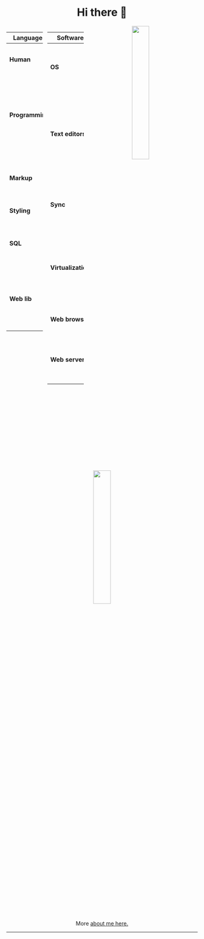 <h1 align="center">Hi there 👋</h1>

<!-- Tabla 1 -->
<div id"tables">
<table style="float: left; width: 19%; margin-right: 12px;">
  <thead>
    <tr>
      <th><strong>Languages</strong></th>
      <th>Names</th>
    </tr>
  </thead>
  <tbody>
    <tr>
      <td><strong>Human</strong></td>
      <td><img src="https://img.shields.io/badge/Español-🇪🇸-red" alt="Spanish Badge"> <img src="https://img.shields.io/badge/English-🇺🇸-blue" alt="English Badge"></td>
    </tr>
    <tr>
      <td><strong>Programming</strong></td>
      <td><img src="https://img.shields.io/badge/-Bash-444444?style=flat&logo=GNU%20Bash" alt="Bash Badge"><img src="https://img.shields.io/badge/-C%23-239120?style=flat&logo=C%20Sharp&logoColor=white" alt="C# Badge"> <img src="https://img.shields.io/badge/-JavaScript-F7DF1E?style=flat&logo=JavaScript&logoColor=black" alt="JavaScript Badge"> <img src="https://img.shields.io/badge/-PHP-777BB4?style=flat&logo=PHP&logoColor=white" alt="PHP Badge"> <img src="https://img.shields.io/badge/-Python-3776AB?style=flat&logo=Python&logoColor=white" alt="Python Badge"></td>
    </tr>
    <tr>
      <td><strong>Markup</strong></td>
      <td><img src="https://img.shields.io/badge/-HTML5-E34F26?style=flat&logo=HTML5&logoColor=white" alt="HTML Badge"> <img src="https://img.shields.io/badge/-Markdown-000000?style=flat&logo=Markdown&logoColor=white" alt="Markdown Badge"> <img src="https://img.shields.io/badge/-XML-00599C?style=flat&logo=XML&logoColor=white" alt="XML Badge"></td>
    </tr>
    <tr>
      <td><strong>Styling</strong></td>
      <td><img src="https://img.shields.io/badge/-CSS-1572B6?style=flat&logo=CSS3&logoColor=white" alt="CSS Badge"></td>
    </tr>
    <tr>
      <td><strong>SQL</strong></td>
      <td><img src="https://img.shields.io/badge/-MySQL-4479A1?style=flat&logo=MySQL&logoColor=white" alt="MySQL Badge"> <img src="https://img.shields.io/badge/-PostgreSQL-336791?style=flat&logo=PostgreSQL&logoColor=white" alt="PostgreSQL Badge"> <img src="https://img.shields.io/badge/-T--SQL-CC2927?style=flat&logo=Microsoft%20SQL%20Server&logoColor=white" alt="T-SQL Badge"></td>
    </tr>
    <tr>
      <td><strong>Web lib</strong></td>
      <td><img src="https://img.shields.io/badge/-Astro%20JS-0c2445?style=flat&logo=astro" alt="Astro JS Badge"> <img src="https://img.shields.io/badge/-Hugo-FF4088?style=flat&logo=hugo" alt="Hugo Badge"> <img src="https://img.shields.io/badge/-Laravel-FF2D20?style=flat&logo=laravel&logoColor=white" alt="Laravel Badge"> <img src="https://img.shields.io/badge/-Bootstrap-563D7C?style=flat&logo=bootstrap&logoColor=white" alt="Bootstrap Badge"></td>
    </tr>
  </tbody>
</table>
</div>

<!-- Tabla 2 -->
<table style="float: left; width: 19%;">
  <thead>
    <tr>
      <th><strong>Software</strong></th>
      <th>Names</th>
    </tr>
  </thead>
  <tbody>
    <tr>
      <td><strong>OS</strong></td>
      <td><img src="https://img.shields.io/badge/-Windows-0078D6?style=flat&logo=windows&logoColor=white" alt="Windows Badge"> <img src="https://img.shields.io/badge/-Arch%20Linux-1793D1?style=flat&logo=arch-linux&logoColor=white" alt="Arch Linux Badge"> <img src="https://img.shields.io/badge/-Debian%20GNU%2FLinux-A81D33?style=flat&logo=debian&logoColor=white" alt="Debian GNU/Linux"></td>
    </tr>
    <tr>
      <td><strong>Text editors</strong></td>
      <td><img src="https://img.shields.io/badge/-Obsidian-0D1321?style=flat&logo=obsidian&logoColor=white" alt="Obsidian Badge"><img src="https://img.shields.io/badge/-Kate-0082C9?style=flat&logo=kate&logoColor=white" alt="Kate Badge"> <img src="https://img.shields.io/badge/-Neovim-57A143?style=flat&logo=neovim&logoColor=white" alt="Neovim Badge"> <img src="https://img.shields.io/badge/-Visual%20Studio-5C2D91?style=flat&logo=visual-studio" alt="Visual Studio Badge"> <img src="https://img.shields.io/badge/-VS%20Code-007ACC?style=flat&logo=visual-studio-code&logoColor=white" alt="VS Code Badge"></td>
    </tr>
    <tr>
      <td><strong>Sync</strong></td>
      <td><img src="https://img.shields.io/badge/-Git-F05032?style=flat&logo=git&logoColor=white" alt="Git Badge"> <img src="https://img.shields.io/badge/-Rsync-3D8CFF?style=flat&logo=rsync&logoColor=white" alt="Rsync Badge"> <img src="https://img.shields.io/badge/-Syncthing-2D3134?style=flat&logo=syncthing&logoColor=white" alt="Syncthing Badge"> <img src="https://img.shields.io/badge/-FreeFileSync-0098FE?style=flat&logo=freefilesync&logoColor=white" alt="FreeFileSync Badge"></td>
    </tr>
    <tr>
      <td><strong>Virtualization</strong></td>
      <td><a href="https://www.docker.com"><img src="https://img.shields.io/badge/-Docker-2496ED?style=flat&logo=docker&logoColor=white" alt="Docker"></a> <img src="https://img.shields.io/badge/-VirtualBox-183A61?style=flat&logo=virtualbox" alt="VirtualBox Badge"> <img src="https://img.shields.io/badge/-Virt--Manager-4EAA25?style=flat&logo=virtualbox" alt="Virt-Manager Badge"> + <img src="https://img.shields.io/badge/-QEMU-FF6600?style=flat&logo=qemu&logoColor=white" alt="QEMU Badge"></td>
    </tr>
    <tr>
      <td><strong>Web browser</strong></td>
      <td><img src="https://img.shields.io/badge/-Chromium-4E8FFB?style=flat&logo=Google%20Chrome&logoColor=white" alt="Chromium Badge"> <img src="https://img.shields.io/badge/-Firefox-FF7139?style=flat&logo=Firefox&logoColor=white" alt="Firefox Badge"></td>
    </tr>
    <tr>
      <td><strong>Web server</strong></td>
      <td><img src="https://img.shields.io/badge/-Apache-D22128?style=flat&logo=apache&logoColor=white" alt="Apache Badge"> <img src="https://img.shields.io/badge/-Nginx-009639?style=flat&logo=nginx&logoColor=white" alt="Nginx Badge"> <img src="https://img.shields.io/badge/-XAMPP-F37623?style=flat&logo=xampp&logoColor=white" alt="XAMPP Badge"></td>
    </tr>
  </tbody>
</table>

<div id="stats">
  <p align="center">
      <a href="https://github.com/David7ce/"><img width="30%" src="https://github-readme-stats.vercel.app/api?username=David7ce&show_icons=true&theme=tokyonight"></a>
      <a href="https://github.com/David7ce"><img width="30%" src="https://github-readme-stats.vercel.app/api/top-langs/?username=David7ce&theme=dark&hide=html,css,cmake&layout=compact&langs_count=5&bg_color=101010&hide_title=true"></a>
  </p>
</div>

<div id="info">
  <p align="center">More <a href="https://David7ce.github.io/about/">about me here.</a></p>
</div>

<!--
# Hi there 👋

| **Computer Languages**     | Names                                                                                                                                                                                                                                                                                                                                                                                                                                                                                                                                                                                               |
| :------------------------: | :-------------------------------------------------------------------------------------------------------------------------------------------------------------------------------------------------------------------------------------------------------------------------------------------------------------------------------------------------------------------------------------------------------------------------------------------------------------------------------------------------------------------------------------------------------------------------------------------------: |
| **Human languages**        | ![Spanish Badge](https://img.shields.io/badge/Español-🇪🇸-red) ![English Badge](https://img.shields.io/badge/English-🇺🇸-blue)                                                                                                                                                                                                                                                                                                                                                                                                                                                                         |
| **Programming Languages**  | ![Bash![C# Badge](https://img.shields.io/badge/-C%23-239120?style=flat&logo=C%20Sharp&logoColor=white) Badge](https://img.shields.io/badge/-Bash-444444?style=flat&logo=GNU%20Bash) ![C# Badge](https://img.shields.io/badge/-C%23-239120?style=flat&logo=C%20Sharp&logoColor=white) ![JavaScript Badge](https://img.shields.io/badge/-JavaScript-F7DF1E?style=flat&logo=JavaScript&logoColor=black) ![PHP Badge](https://img.shields.io/badge/-PHP-777BB4?style=flat&logo=PHP&logoColor=white) ![Python Badge](https://img.shields.io/badge/-Python-3776AB?style=flat&logo=Python&logoColor=white) |
| **Markup Languages**       | ![HTML Badge](https://img.shields.io/badge/-HTML5-E34F26?style=flat&logo=HTML5&logoColor=white) ![Markdown Badge](https://img.shields.io/badge/-Markdown-000000?style=flat&logo=Markdown&logoColor=white) ![XML Badge](https://img.shields.io/badge/-XML-00599C?style=flat&logo=XML&logoColor=white)                                                                                                                                                                                                                                                                                                |
| **Styling Languages**      | ![CSS Badge](https://img.shields.io/badge/-CSS-1572B6?style=flat&logo=CSS3&logoColor=white)                                                                                                                                                                                                                                                                                                                                                                                                                                                                                                         |
| **Search Query Languages** | ![MySQL Badge](https://img.shields.io/badge/-MySQL-4479A1?style=flat&logo=MySQL&logoColor=white) ![PostgreSQL Badge](https://img.shields.io/badge/-PostgreSQL-336791?style=flat&logo=PostgreSQL&logoColor=white) ![T-SQL Badge](https://img.shields.io/badge/-T--SQL-CC2927?style=flat&logo=Microsoft%20SQL%20Server&logoColor=white)                                                                                                                                                                                                                                                               |
| **Web Library/Framework**  | ![Astro JS Badge](https://img.shields.io/badge/-Astro%20JS-0c2445?style=flat&logo=astro) ![Hugo Badge](https://img.shields.io/badge/-Hugo-FF4088?style=flat&logo=hugo) ![Laravel Badge](https://img.shields.io/badge/-Laravel-FF2D20?style=flat&logo=laravel&logoColor=white) ![Bootstrap Badge](https://img.shields.io/badge/-Bootstrap-563D7C?style=flat&logo=bootstrap&logoColor=white)                                                                                                                                                                                                          |

| **Software Dev Kit**  | Names                                                                                                                                                                                                                                                                                                                                                                                                                            |
| :-------------------: | :----------------------------------------------------------------------------------------------------------------------------------------------------------------------------------------------------------------------------------------------------------------------------------------------------------------------------------------------------------------------------------------------------------------------------: |
| **Operating Systems** | ![Windows Badge](https://img.shields.io/badge/-Windows-0078D6?style=flat&logo=windows&logoColor=white) ![Arch Linux Badge](https://img.shields.io/badge/-Arch%20Linux-1793D1?style=flat&logo=arch-linux&logoColor=white) ![Debian GNU/Linux](https://img.shields.io/badge/-Debian%20GNU%2FLinux-A81D33?style=flat&logo=debian&logoColor=white)                                                                                   |
| **Code editors**      | ![Kate Badge](https://img.shields.io/badge/-Kate-0082C9?style=flat&logo=kate&logoColor=white) ![Neovim Badge](https://img.shields.io/badge/-Neovim-57A143?style=flat&logo=neovim&logoColor=white) ![Visual Studio Badge](https://img.shields.io/badge/-Visual%20Studio-5C2D91?style=flat&logo=visual-studio) ![VS Code Badge](https://img.shields.io/badge/-VS%20Code-007ACC?style=flat&logo=visual-studio-code&logoColor=white) |
| **Note editors**      | ![Obsidian Badge](https://img.shields.io/badge/-Obsidian-0D1321?style=flat&logo=obsidian&logoColor=white)                                                                                                                                                                                                                                                                                                                        |
| **Sync**              | ![Git Badge](https://img.shields.io/badge/-Git-F05032?style=flat&logo=git&logoColor=white) ![Rsync Badge](https://img.shields.io/badge/-Rsync-3D8CFF?style=flat&logo=rsync&logoColor=white) ![Syncthing Badge](https://img.shields.io/badge/-Syncthing-2D3134?style=flat&logo=syncthing&logoColor=white) ![FreeFileSync Badge](https://img.shields.io/badge/-FreeFileSync-0098FE?style=flat&logo=freefilesync&logoColor=white)   |
| **Virtualization**    | [![Docker](https://img.shields.io/badge/-Docker-2496ED?style=flat&logo=docker&logoColor=white)](https://www.docker.com) ![VirtualBox Badge](https://img.shields.io/badge/-VirtualBox-183A61?style=flat&logo=virtualbox) ![Virt-Manager Badge](https://img.shields.io/badge/-Virt--Manager-4EAA25?style=flat&logo=virtualbox) + ![QEMU Badge](https://img.shields.io/badge/-QEMU-FF6600?style=flat&logo=qemu&logoColor=white)     |
| **Web browsers**      | ![Chromium Badge](https://img.shields.io/badge/-Chromium-4E8FFB?style=flat&logo=Google%20Chrome&logoColor=white) ![Firefox Badge](https://img.shields.io/badge/-Firefox-FF7139?style=flat&logo=Firefox&logoColor=white)                                                                                                                                                                                                          |
| **Web server**        | ![Apache Badge](https://img.shields.io/badge/-Apache-D22128?style=flat&logo=apache&logoColor=white) ![Nginx Badge](https://img.shields.io/badge/-Nginx-009639?style=flat&logo=nginx&logoColor=white) ![XAMPP Badge](https://img.shields.io/badge/-XAMPP-F37623?style=flat&logo=xampp&logoColor=white)                                                                                                                            |

|   ------     | ---                                                                                                                                                                                                                         |
| :----------: | :-------------------------------------------------------------------------------------------------------------------------------------------------------------------------------------------------------------------------: |
| ![Quiec's github stats](https://github-readme-stats.vercel.app/api?username=David7ce&show_icons=true&theme=tokyonight) | ![Quiec's github stats](https://github-readme-stats.vercel.app/api/top-langs/?username=David7ce&theme=radical&layout=compact)
-->

---

<!--: APIS :-->
<!--: https://github-readme-stats.vercel.app/api?username=David7ce&theme=chartreuse-dark&hide_border=false&include_all_commits=true&count_private=true :-->
<!--: https://github-readme-stats.vercel.app/api?username=David7ce&show_icons=true&theme=tokyonight :-->

<!--: https://github-readme-stats.vercel.app/api/top-langs/?username=David7ce&theme=chartreuse-dark&hide_border=false&include_all_commits=true&count_private=true&layout=compact :-->
<!--: https://github-readme-stats.vercel.app/api/top-langs/?username=David7ce&theme=dark&hide=html,css,cmake&layout=compact&langs_count=5&bg_color=101010&hide_title=true :-->
<!--: https://github-readme-stats.vercel.app/api/top-langs/?username=David7ce&theme=radical&layout=compact  :-->

<!--: https://github-readme-streak-stats.herokuapp.com/?user=David7ce&theme=chartreuse-dark&hide_border=false :-->

<!--: https://komarev.com/ghpvc/?username=David7ce&color=grey :-->
<!--: https://leetcode.card.workers.dev/David7ce?theme=dark&font=baloo&extension=null&border=2&border_radius=8 :-->
<!--: https://visitcount.itsvg.in/api?id=David7ce&icon=0&color=0 :-->